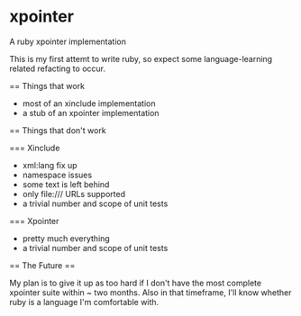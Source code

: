 xpointer
========

A ruby xpointer implementation

This is my first attemt to write ruby, so expect some language-learning related 
refacting to occur.

== Things that work

* most of an xinclude implementation
* a stub of an xpointer implementation

== Things that don't work

=== Xinclude
* xml:lang fix up
* namespace issues
* some text is left behind
* only file:/// URLs supported
* a trivial number and scope of unit tests

=== Xpointer
* pretty much everything
* a trivial number and scope of unit tests

== The Future ==

My plan is to give it up as too hard if I don't have the most complete xpointer 
suite within ~ two months. Also in that timeframe, I'll know whether ruby is a 
language I'm comfortable with.